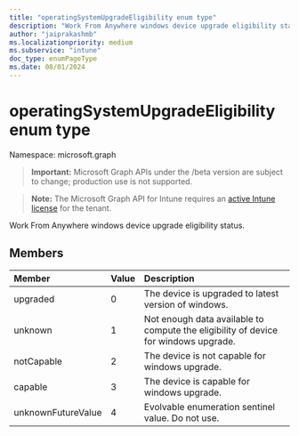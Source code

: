```yaml
---
title: "operatingSystemUpgradeEligibility enum type"
description: "Work From Anywhere windows device upgrade eligibility status."
author: "jaiprakashmb"
ms.localizationpriority: medium
ms.subservice: "intune"
doc_type: enumPageType
ms.date: 08/01/2024
---
```


# operatingSystemUpgradeEligibility enum type

Namespace: microsoft.graph

> **Important:** Microsoft Graph APIs under the /beta version are subject to change; production use is not supported.

> **Note:** The Microsoft Graph API for Intune requires an [active Intune license](https://go.microsoft.com/fwlink/?linkid=839381) for the tenant.

Work From Anywhere windows device upgrade eligibility status.

## Members
|Member|Value|Description|
|:---|:---|:---|
|upgraded|0|The device is upgraded to latest version of windows.|
|unknown|1|Not enough data available to compute the eligibility of device for windows upgrade.|
|notCapable|2|The device is not capable for windows upgrade.|
|capable|3|The device is capable for windows upgrade.|
|unknownFutureValue|4|Evolvable enumeration sentinel value. Do not use.|
